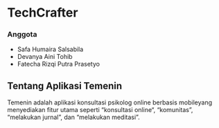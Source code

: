 # TechCrafter

### Anggota
- Safa Humaira Salsabila
- Devanya Aini Tohib
- Fatecha Rizqi Putra Prasetyo

## Tentang Aplikasi Temenin
Temenin adalah aplikasi konsultasi psikolog online berbasis mobileyang menyediakan fitur utama seperti “konsultasi online“, “komunitas”, “melakukan jurnal”, dan “melakukan meditasi”.
